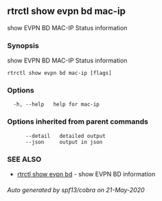 ## rtrctl show evpn bd mac-ip

show EVPN BD MAC-IP Status information

### Synopsis


show EVPN BD MAC-IP Status information

```
rtrctl show evpn bd mac-ip [flags]
```

### Options

```
  -h, --help   help for mac-ip
```

### Options inherited from parent commands

```
      --detail   detailed output
      --json     output in json
```

### SEE ALSO
* [rtrctl show evpn bd](rtrctl_show_evpn_bd.md)	 - show EVPN BD information

###### Auto generated by spf13/cobra on 21-May-2020
